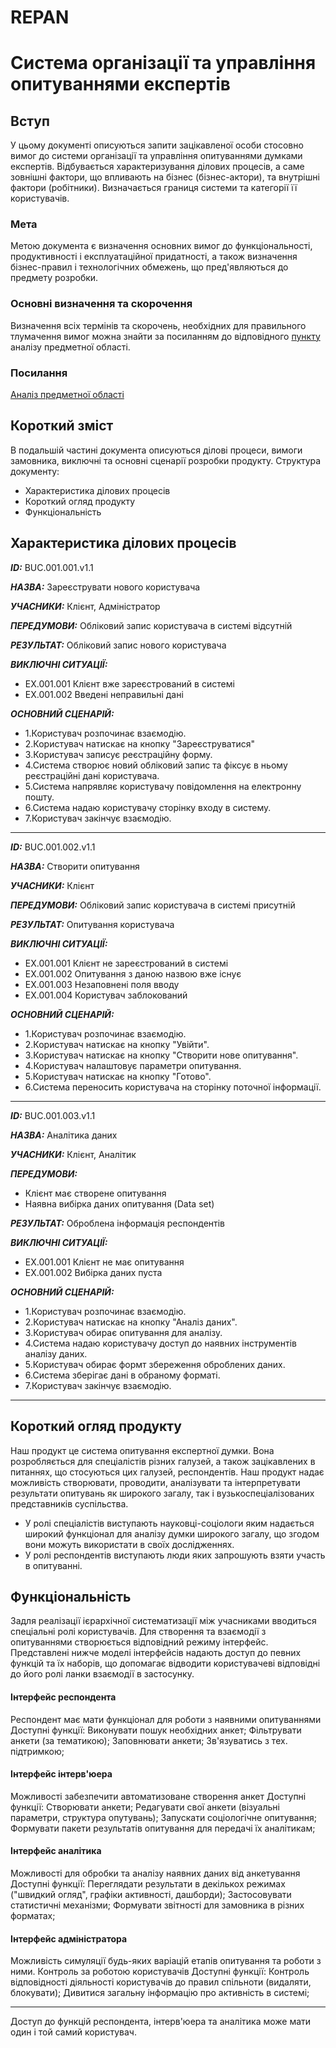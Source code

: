 # REPAN
# Система організації та управління опитуваннями експертів

## Вступ
У цьому документі описуються запити зацікавленої особи стосовно вимог до системи організації та управління опитуваннями думками експертів. Відбувається характеризування ділових процесів, а саме зовнішні фактори, що впливають на бізнес (бізнес-актори), та внутрішні фактори (робітники). Визначається границя системи та категорії її користувачів.

### Мета 
Метою документа є визначення основних вимог до функціональності, продуктивності і експлуатаційної придатності, а також визначення бізнес-правил і технологічних обмежень, що пред'являються до предмету розробки.


### Основні визначення та скорочення
Визначення всіх термінів та скорочень, необхідних для правильного тлумачення вимог можна знайти за посиланням до відповідного [пункту](https://github.com/KepAlex-404/ODB-Project-IV-91-t1/blob/BRCH-1/docs/requirements/state-of-the-art.md#%D0%BE%D1%81%D0%BD%D0%BE%D0%B2%D0%BD%D1%96-%D0%B2%D0%B8%D0%B7%D0%BD%D0%B0%D1%87%D0%B5%D0%BD%D0%BD%D1%8F) аналізу предметної області.


### Посилання
[Аналіз предметної області](https://github.com/KepAlex-404/ODB-Project-IV-91-t1/blob/BRCH-1/docs/requirements/state-of-the-art.md)


## Короткий зміст
В подальшій частині документа описуються ділові процеси, вимоги замовника, виключні та основні сценарії розробки продукту. 
Структура документу:
+ Характеристика ділових процесів
+ Короткий огляд продукту
+ Функціональність

## Характеристика ділових процесів
   
***ID:*** BUC.001.001.v1.1
    
***НАЗВА:*** Зареєструвати нового користувача
    
***УЧАСНИКИ:*** Клієнт, Адміністратор

***ПЕРЕДУМОВИ:*** Обліковий запис користувача в системі відсутній

***РЕЗУЛЬТАТ:*** Обліковий запис нового користувача

***ВИКЛЮЧНІ СИТУАЦІЇ:*** 
+ ЕХ.001.001 Клієнт вже зареєстрований в системі
+ ЕХ.001.002 Введені неправильні дані

***ОСНОВНИЙ СЦЕНАРІЙ:*** 
+ 1.Користувач розпочинає взаємодію.
+ 2.Користувач натискає на кнопку "Зареєструватися"
+ 3.Користувач записує реєстраційну форму.
+ 4.Система створює новий обліковий запис та фіксує в ньому реєстраційні дані користувача.
+ 5.Система напрявляє користувачу повідомлення на електронну пошту.
+ 6.Система надаю користувачу сторінку входу в систему.
+ 7.Користувач закінчує взаємодію.
<hr>


***ID:*** BUC.001.002.v1.1
    
***НАЗВА:*** Створити опитування
    
***УЧАСНИКИ:*** Клієнт

***ПЕРЕДУМОВИ:*** Обліковий запис користувача в системі присутній

***РЕЗУЛЬТАТ:*** Опитування користувача

***ВИКЛЮЧНІ СИТУАЦІЇ:*** 
+ ЕХ.001.001 Клієнт не зареєстрований в системі
+ ЕХ.001.002 Опитування з даною назвою вже існує
+ ЕХ.001.003 Незаповнені поля вводу
+ ЕХ.001.004 Користувач заблокований

***ОСНОВНИЙ СЦЕНАРІЙ:*** 
+ 1.Користувач розпочинає взаємодію.
+ 2.Користувач натискає на кнопку "Увійти".
+ 3.Користувач натискає на кнопку "Створити нове опитування".
+ 4.Користувач налаштовує параметри опитування.
+ 5.Користувач натискає на кнопку "Готово".
+ 6.Система переносить користувача на сторінку поточної інформації.
<hr>


***ID:*** BUC.001.003.v1.1
    
***НАЗВА:*** Аналітика даних
    
***УЧАСНИКИ:*** Клієнт, Аналітик

***ПЕРЕДУМОВИ:*** 
+ Клієнт має створене опитування
+ Наявна вибірка даних опитування (Data set) 

***РЕЗУЛЬТАТ:*** Оброблена інформація респондентів

***ВИКЛЮЧНІ СИТУАЦІЇ:*** 
+ ЕХ.001.001 Клієнт не має опитування
+ ЕХ.001.002 Вибірка даних пуста

***ОСНОВНИЙ СЦЕНАРІЙ:*** 
+ 1.Користувач розпочинає взаємодію.
+ 2.Користувач натискає на кнопку "Аналіз даних".
+ 3.Користувач обирає опитування для аналізу.
+ 4.Система надаю користувачу доступ до наявних інструментів аналізу даних.
+ 5.Користувач обирає формт збереження оброблених даних.
+ 6.Система зберігає дані в обраному форматі.
+ 7.Користувач закінчує взаємодію.
<hr>

## Короткий огляд продукту

Наш продукт це система опитування експертної думки. Вона розробляється для спеціалістів різних галузей, а також зацікавлених в питаннях, що стосуються цих галузей, респондентів. Наш продукт надає можливість створювати, проводити, аналізувати та інтерпретувати результати опитувань як широкого загалу, так і вузькоспеціалізованих представників суспільства. 
+ У ролі спеціалістів виступають науковці-соціологи яким надається широкий функціонал для аналізу думки широкого загалу, що згодом вони можуть використати в своїх дослідженнях.
+ У ролі респондентів виступають люди яких запрошують взяти участь в опитуванні.

## Функціональність
Задля реалізації ієрархічної систематизації між учасниками вводиться спеціальні ролі користувачів. Для створення та взаємодії з опитуваннями створюється відповідний режиму інтерфейс. Представлені нижче моделі інтерфейсів надають доступ до певних функцій та їх наборів, що допомагає відводити користувачеві відповідні до його ролі ланки взаємодії в застосунку.

#### Інтерфейс респондента
Респондент має мати функціонал для роботи з наявними опитуваннями
Доступні функції:
Виконувати пошук необхідних анкет;
Фільтрувати анкети (за тематикою);
Заповнювати анкети;
Зв'язуватись з тех. підтримкою;

#### Інтерфейс інтерв'юера
Можливості забезпечити автоматизоване створення анкет
Доступні функції:
Створювати анкети;
Редагувати свої анкети (візуальні параметри, структура опутувань);
Запускати соціологічне опитування;
Формувати пакети результатів опитування для передачі їх аналітикам;

#### Інтерфейс аналітика
Можливості для обробки та аналізу наявних даних від анкетування
Доступні функції:
Переглядати результати в декількох режимах ("швидкий огляд", графіки активності, дашборди);
Застосовувати статистичні механізми;
Формувати звітності для замовника в різних форматах;

#### Інтерфейс адміністратора
Можливість симуляції будь-яких варіацій етапів опитування та роботи з ними. Контроль за роботою користувачів
Доступні функції:
Контроль відповідності діяльності користувачів до правил спільноти (видаляти, блокувати);
Дивитися загальну інформацію про активність в системі;

<hr>
Доступ до функцій респондента, інтерв'юера та аналітика може мати один і той самий користувач.

